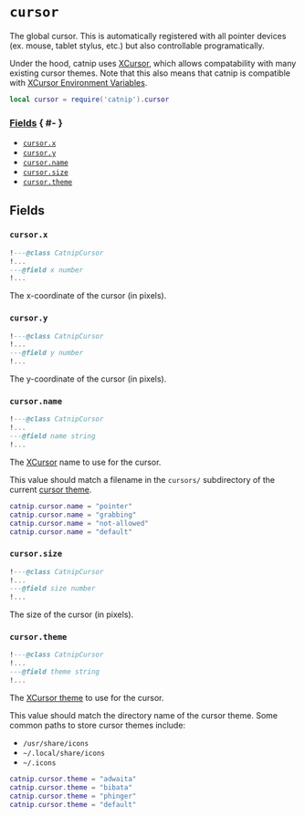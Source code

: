 # `cursor`

The global cursor. This is automatically registered with all pointer devices
(ex. mouse, tablet stylus, etc.) but also controllable programatically.

Under the hood, catnip uses [XCursor](https://man.archlinux.org/man/Xcursor.3),
which allows compatability with many existing cursor themes. Note that this also
means that catnip is compatible with
[XCursor Environment Variables](https://man.archlinux.org/man/Xcursor.3.en#ENVIRONMENT_VARIABLES).

```lua
local cursor = require('catnip').cursor
```

### [Fields](#fields) { #- }

- [`cursor.x`](#cursorx)
- [`cursor.y`](#cursory)
- [`cursor.name`](#cursorname)
- [`cursor.size`](#cursorsize)
- [`cursor.theme`](#cursortheme)

## Fields

### `cursor.x`

```lua
!---@class CatnipCursor
!...
---@field x number
!...
```

The x-coordinate of the cursor (in pixels).

### `cursor.y`

```lua
!---@class CatnipCursor
!...
---@field y number
!...
```

The y-coordinate of the cursor (in pixels).

### `cursor.name`

```lua
!---@class CatnipCursor
!...
---@field name string
!...
```

The [XCursor](https://man.archlinux.org/man/Xcursor.3) name to use for the
cursor.

This value should match a filename in the `cursors/` subdirectory of the current
[cursor theme](#cursortheme).

```lua
catnip.cursor.name = "pointer"
catnip.cursor.name = "grabbing"
catnip.cursor.name = "not-allowed"
catnip.cursor.name = "default"
```

### `cursor.size`

```lua
!---@class CatnipCursor
!...
---@field size number
!...
```

The size of the cursor (in pixels).

### `cursor.theme`

```lua
!---@class CatnipCursor
!...
---@field theme string
!...
```

The [XCursor theme](https://man.archlinux.org/man/Xcursor.3#THEMES) to use for
the cursor.

This value should match the directory name of the cursor theme. Some common
paths to store cursor themes include:

- `/usr/share/icons`
- `~/.local/share/icons`
- `~/.icons`

```lua
catnip.cursor.theme = "adwaita"
catnip.cursor.theme = "bibata"
catnip.cursor.theme = "phinger"
catnip.cursor.theme = "default"
```
